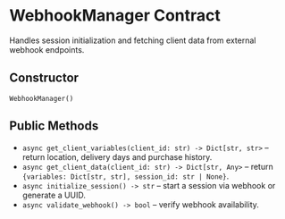 # WebhookManager Contract

Handles session initialization and fetching client data from external webhook endpoints.

## Constructor
`WebhookManager()`

## Public Methods
- `async get_client_variables(client_id: str) -> Dict[str, str>` – return location, delivery days and purchase history.
- `async get_client_data(client_id: str) -> Dict[str, Any>` – return `{variables: Dict[str, str], session_id: str | None}`.
- `async initialize_session() -> str` – start a session via webhook or generate a UUID.
- `async validate_webhook() -> bool` – verify webhook availability.

